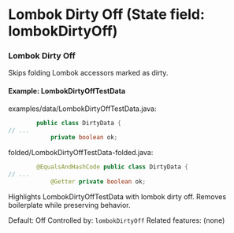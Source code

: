 # Lombok Dirty Off (State field: lombokDirtyOff)

### Lombok Dirty Off
Skips folding Lombok accessors marked as dirty.

#### Example: LombokDirtyOffTestData

examples/data/LombokDirtyOffTestData.java:
```java
        public class DirtyData {
// ...
            private boolean ok;
```

folded/LombokDirtyOffTestData-folded.java:
```java
        @EqualsAndHashCode public class DirtyData {
// ...
            @Getter private boolean ok;
```

Highlights LombokDirtyOffTestData with lombok dirty off.
Removes boilerplate while preserving behavior.

Default: Off
Controlled by: `lombokDirtyOff`
Related features: (none)
